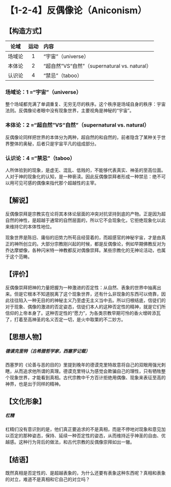 # 【1-2-4】反偶像论（Aniconism）
## 【构造方式】
| 论域 | 运动           | 内容 |
|:----:|:----------------:|:-----|
| 场域论   |1 | “宇宙”（universe）   |
| 本体论   | 2|  “超自然”VS“自然”（supernatural vs. natural）  |
| 认识论   | 4| “禁忌”（taboo）   |

### 场域论：1 =“宇宙”（universe）
整个场域都充满了单调重复、无穷无尽的秩序。这个秩序是场域自身的秩序：宇宙法则。反偶像论者眼中没有现象世界，主要视角是神秘的“宇宙”。

### 本体论：2 =“超自然”VS“自然”（supernatural vs. natural）
反偶像论同样把世界的本体分为两种，超自然的和自然的，前者隐含了某种关于世界整体的奥秘，后者只是宇宙平凡的组成部分。
### 认识论：4 =“禁忌”（taboo）
人所体验到的现象，是虚无、混乱、低贱的，不能够代表真实、神圣的至高位面。人对于神的现象化的认知，是一种亵渎。因此反偶像崇拜者形成一种禁忌：绝不可以用可见可感的偶像来指代那个超越性的主宰。


## 【解说】
反偶像崇拜是宗教实在论将其本体论层面的冲突对抗坚持到底的产物。正是因为超自然的神性，是超越于通常的自然层面的，所以它不会现象化，它拒绝现象化以此来维持它的本体性地位。

现象世界是陈旧、庸俗的旧势力所苟且经营着的，而超感官的神秘宇宙，才是由真正的神所创立的。大部分宗教刚兴起的时候，都是反偶像论，例如早期佛教反对为乔达摩塑像，各种闪米特一神教都反对偶像崇拜。某些宗教化的无神论活动，也属于这个范畴。
## 【评价】
反偶像崇拜把神的力量把握为一种激进的否定性：从自然、表象的世界中抽离出来。但是它根本不知道脱离了这个现象世界，还有什么非现象的东西可以倚靠，因此往往陷入一种无目的的神秘主义乃至虚无主义当中去。所以归根结底，信徒们的对于现象、偶像的激进的否定姿态，信徒们本人的这种否定性的精神，就是它们所信仰的上帝本身了。这种否定性的“愿力”，为各类宗教早期可怜的香火增砖添瓦了，打着至高神圣的名义否定一切，是火中取栗的不二妙方。
## 【思想人物】
##### 德谟克里特（古希腊哲学家，西塞罗记载）
西塞罗的《论善与恶的目的》里提到晚年的德谟克里特故意将自己的双眼用强光刺瞎，从而追求他所谓的真理。德谟克里特认为感觉会欺骗自己的理性，只有牺牲整个现象世界，才能看到真相。古代宗教中千方百计拒绝用偶像、现象来表征至高的神界，也是出于同样的精神。
## 【文化形象】
##### 杠精
杠精们没有意识到的是，他们真正要追求的不是真相，而是不停地对现象和意见加以否定的那种姿态，保持、延续一种否定性的姿态，从而维持近乎神圣的自由、优越感。这种行为背后的做法，和古代宗教的反偶像崇拜如出一辙。

## 【结语】
既然真相是否定性的、是超越表象的，为什么还要有表象这种东西呢？真相和表象的对立，难道不是真相和它自己的对立吗？
